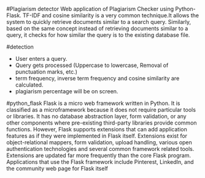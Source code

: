 #Plagiarism detector
Web application of Plagiarism Checker using Python-Flask. TF-IDF and cosine similarity is a very common technique.It allows the system to quickly retrieve documents similar to a search query.
Similarly, based on the same concept instead of retrieving documents similar to a query, it checks for how similar the query is to the existing database file.

#detection
- User enters a query.
- Query gets processed (Uppercase to lowercase, Removal of punctuation marks, etc.)
- term frequency, inverse term frequency and cosine similarity are calculated.
- plagiarism percentage will be on screen.

#python_flask
Flask is a micro web framework written in Python. 
It is classified as a microframework because it does not require particular tools or libraries.
It has no database abstraction layer, form validation, or any other components where pre-existing third-party libraries provide common functions. 
However, Flask supports extensions that can add application features as if they were implemented in Flask itself.
Extensions exist for object-relational mappers, form validation, upload handling, various open authentication technologies and several common framework related tools. 
Extensions are updated far more frequently than the core Flask program.
Applications that use the Flask framework include Pinterest, LinkedIn, and the community web page for Flask itself

